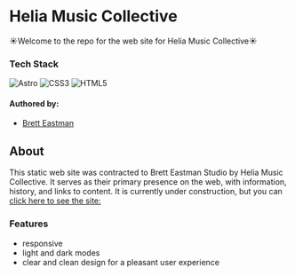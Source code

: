 <div align="left">
  <h1>Helia Music Collective</h1>
  <p>☀️Welcome to the repo for the web site for Helia Music Collective☀️</p>
</div>

### Tech Stack

![Astro](https://img.shields.io/badge/astro-%232C2052.svg?style=for-the-badge&logo=astro&logoColor=white)
![CSS3](https://img.shields.io/badge/css3-%231572B6.svg?style=for-the-badge&logo=css3&logoColor=white)
![HTML5](https://img.shields.io/badge/HTML5-E34F26?style=for-the-badge&logo=html5&logoColor=white)

#### Authored by:

- [Brett Eastman](https://github.com/BrettEastman)

## About

This static web site was contracted to Brett Eastman Studio by Helia Music Collective. It serves as their primary presence on the web, with information, history, and links to content. It is currently under construction, but you can
[ click here to see the site:](https://helia-music-collective.netlify.app/media/)
  
### Features

- responsive
- light and dark modes
- clear and clean design for a pleasant user experience
